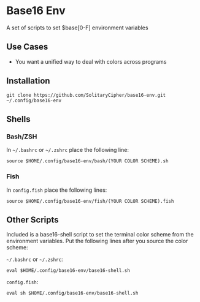 # Base16 Env
A set of scripts to set $base[0-F] environment variables

## Use Cases
* You want a unified way to deal with colors across programs

## Installation

    git clone https://github.com/SolitaryCipher/base16-env.git ~/.config/base16-env

## Shells

### Bash/ZSH
In `~/.bashrc` or `~/.zshrc` place the following line:
    
    source $HOME/.config/base16-env/bash/(YOUR COLOR SCHEME).sh


### Fish
In `config.fish` place the following lines:

    source $HOME/.config/base16-env/fish/(YOUR COLOR SCHEME).fish

## Other Scripts
Included is a base16-shell script to set the terminal color scheme from the 
environment variables. Put the following lines after you source the color scheme:

`~/.bashrc` or `~/.zshrc`:

    eval $HOME/.config/base16-env/base16-shell.sh

`config.fish`:

    eval sh $HOME/.config/base16-env/base16-shell.sh
  

